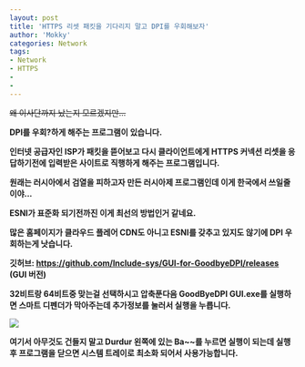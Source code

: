 ```yaml
---
layout: post
title: 'HTTPS 리셋 패킷을 기다리지 말고 DPI를 우회해보자'
author: 'Mokky'
categories: Network
tags:
- Network
- HTTPS
-
-
---
```



<script> location.href='https://cafe.naver.com/develoid/850642' ; </script>

<strike>왜 이사단까지 났는지 모르겠지만...</strike><p><strike><b></strike></p><p>DPI를 우회?하게 해주는 프로그램이 있습니다.</p><p>인터넷 공급자인 ISP가 패킷을 뜯어보고 다시 클라이언트에게 HTTPS 커넥션 리셋을 응답하기전에 입력받은 사이트로 직행하게 해주는 프로그램입니다.</p><p>원래는 러시아에서 검열을 피하고자 만든 러시아제 프로그램인데 이게 한국에서 쓰일줄이야...</p><p>ESNI가 표준화 되기전까진 이게 최선의 방법인거 같네요.</p><p>많은 홈페이지가 클라우드 플레어 CDN도 아니고 ESNI를 갖추고 있지도 않기에 DPI 우회하는게 낫습니다.</p><p>깃허브:&nbsp;<a href="https://github.com/Include-sys/GUI-for-GoodbyeDPI/releases">https://github.com/Include-sys/GUI-for-GoodbyeDPI/releases</a> (GUI 버전)</p><p>32비트랑 64비트중 맞는걸 선택하시고 압축푼다음&nbsp;GoodByeDPI GUI.exe를 실행하면 스마트 디펜더가 막아주는데 추가정보를 눌러서 실행을 누릅니다.</p><p><img src="https://cafeptthumb-phinf.pstatic.net/MjAxOTAyMTJfMjE0/MDAxNTQ5OTU3MzMxNTcw.OqT1Jsr5TuwCM8QDMJUQBnq7K_3GTxECZ8scFgdQChAg.4xdwTRbgZ4_WKo1z5hIPAdOCZmakukutXA-dmku51qUg.JPEG.yms2772/%7BA8FC0B23-A9B7-45EF-9719-13DC23417463%7D.png.jpg?type=w740"><b></p><p>여기서 아무것도 건들지 말고 Durdur 왼쪽에 있는 Ba~~를 누르면 실행이 되는데 실행 후 프로그램을 닫으면 시스템 트레이로 최소화 되어서 사용가능합니다.</p>
